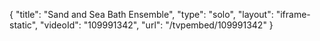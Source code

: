 {
    "title": "Sand and Sea Bath Ensemble",
    "type": "solo",
    "layout": "iframe-static",
    "videoId": "109991342",
    "url": "\/tvpembed\/109991342"
}